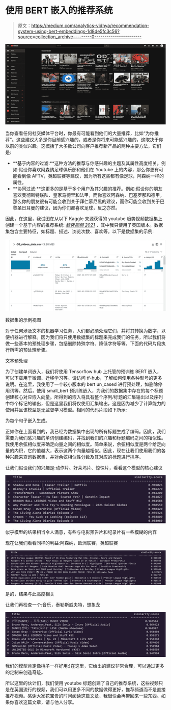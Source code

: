 # 使用 BERT 嵌入的推荐系统

> 原文：<https://medium.com/analytics-vidhya/recommendation-system-using-bert-embeddings-1d8de5fc3c56?source=collection_archive---------0----------------------->

![](img/080c753f192f2835bfa0dc144447cd95.png)

当你查看任何社交媒体平台时，你最有可能看到他们的大量推荐，比如“为你推荐”。这些建议大多是你目前感兴趣的，或者是你将来可能感兴趣的，这取决于你以前的类似兴趣。这概括了大多数公司向客户推荐新产品的两种主要方法，它们是:

*   **基于内容的过滤:**这种方法的推荐与你感兴趣的主题及其属性高度相关。例如:假设你喜欢阿森纳足球俱乐部和他们在 Youtube 上的内容，那么你更有可能看到像 AFTV，英超联赛等建议，因为所有这些都有像足球，阿森纳一样的属性。
*   **协同过滤:**这更多的是基于多个用户及其兴趣的推荐。例如:假设你的朋友喜欢曼彻斯特联队、皇家马德里和法甲，而你喜欢阿森纳、巴塞罗那和德甲，那么你的朋友很有可能会收到关于拜仁慕尼黑的建议，而你可能会收到关于巴黎圣日耳曼的建议，因为你们都喜欢足球，反之亦然。

因此，在这里，我试图在从以下 Kaggle 来源获得的 youtube 趋势视频数据集上创建一个基于内容的推荐系统: [*趋势视频 2021*](https://www.kaggle.com/jyotmakadiya/top-trending-videos-youtube-2021) ，其中我只使用了英国版本。数据集包含主要特征，如标题、描述、浏览次数、喜欢等。以下是数据集的示例:

![](img/fb7da849196def5aa076214141ac4dce.png)

数据集的示例视图

对于任何涉及文本的机器学习任务，人们都必须处理它们，并将其转换为数字，以便机器进行解释。因为我们将只使用数据集的标题来完成我们的任务，所以我们将做一些基本的预处理步骤，包括删除特殊字符、降低字符等等。下面的代码片段执行所需的预处理步骤。

文本预处理

为了创建单词嵌入，我们将使用 Tensorflow hub 上托管的预训练 BERT 嵌入，可以下载用于微调、迁移学习等。请访问 tf-hub，了解如何使用各种型号的更多说明。在这里，我使用了一个较小版本的 bert un_cased 进行预处理，如删除停用词等。然后，使用 small_bert 预训练嵌入，为我们的数据集中存在的每个标题创建核心对应嵌入向量。所得到的嵌入将具有整个序列/标题的汇集输出以及序列中每个标记的输出，但是这里我们将仅使用汇集输出，这是因为减少了计算能力的使用并且该模型是无监督学习模型。相同的代码片段如下所示:

为每个句子嵌入生成。

正如你在上面看到的，我已经为数据集中出现的所有标题生成了编码。因此，我们需要为我们感兴趣的单词创建编码，并找到我们的兴趣和标题编码之间的相似性。我使用余弦相似度来确定向量之间的相似度。简单来说，余弦相似度是两个给定向量的内积，它的值越大，表示这两个向量越相似。因此，现在让我们使用我们的各种兴趣来查询数据集，并对余弦相似性分数及其对应的标题进行排序。

让我们假设我们的兴趣是:动作片、好莱坞片、惊悚片，看看这个模型的核心建议

![](img/9ed15692ea246b64b4b006e962396742.png)

似乎模型的结果相当令人满意，有些与电影预告片和纪录片有一些模糊的内容

现在让我们看看同样的利益:阿森纳，欧洲联赛，英超联赛

![](img/c81661348e73ac78a938fdae1f8dae3e.png)

是的，结果与此高度相关

让我们再检查一个:音乐，泰勒斯威夫特，想象龙

![](img/7e6e8ec212b2f0bbda67b4388fb06b2b.png)

我们的模型肯定像桃子一样好用:)在这里，它给出的建议非常合理，可以通过更多的定制来创造奇迹。

所以这里的伙计们，我们使用 youtube 标题创建了自己的推荐系统，这些视频只是在英国流行的视频，我们可以用更多不同的数据做得更好，推荐频道而不是直接推荐视频。感谢大家花宝贵的时间阅读这篇文章，我很快会再带回来一些东西。如果你喜欢这篇文章，请与他人分享。